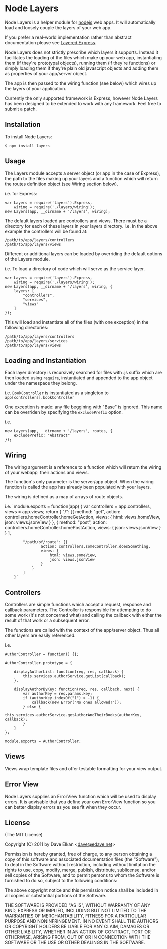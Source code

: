# Node Layers

Node Layers is a helper module for [nodejs](http://nodejs.org) web apps.
It will automatically load and loosely couple the layers of your web app.

If you prefer a real-world implementation rather than abstract documentation
please see [Layered Express](https://github.com/dave-elkan/layered-express).

Node Layers does not strictly prescribe which layers it supports. Instead it
facilitates the loading of the files which make up your web app, instantiating 
them (if they're prototypal objects), running them (if they're functions) 
or simply loading them if they're plain old javascript objects and adding them 
as properties of your app/server object.

The app is then passed to the wiring function (see below) which wires up the 
layers of your application.

Currently the only supported framework is Express, however Node Layers has been
designed to be extended to work with any framework. Feel free to submit a patch.

## Installation

To install Node Layers:

    $ npm install layers

## Usage

The Layers module accepts a server object (or app in the case of Express), 
the path to the files making up your layers and a function which will return
the routes definition object (see Wiring section below).

i.e. for Express:

    var Layers = require('layers').Express,
		wiring = require('./layers/wiring');
    new Layers(app, __dirname + '/layers', wiring);

The default layers loaded are controllers and views.
There must be a directory for each of these layers in your layers directory.
i.e. In the above example the controllers will be found at:

	/path/to/app/layers/controllers
	/path/to/app/layers/views

Different or additional layers can be loaded by overriding the default options
of the Layers module.

i.e. To load a directory of code which will serve as the service layer.

	var Layers = require('layers').Express,
		wiring = require('./layers/wiring');
    new Layers(app, __dirname + '/layers', wiring, {
        layers: [
            "controllers",
            "services",
            "views"
        ]
    });
	
This will load and instantiate all of the files (with one exception) in the 
following directories:

	/path/to/app/layers/controllers
	/path/to/app/layers/services
	/path/to/app/layers/views

## Loading and Instantiation

Each layer directory is recursively searched for files with .js suffix which are 
then loaded using `require`, instantiated and appended to the app object under
the namespace they belong. 

i.e. `BookController` is instantiated as a singleton to `app[controllers].bookController`

One exception is made: any file beggining with "Base" is ignored.
This name can be overriden by specifying the `excludePrefix` option.

i.e. 

    new Layers(app, __dirname + '/layers', routes, {
		excludePrefix: "Abstract"
	});

## Wiring

The wiring argument is a reference to a function which will return the
wiring of your webapp, their actions and views.

The function's only parameter is the server/app object. When the wiring
function is called the app has already been populated with your layers.

The wiring is defined as a map of arrays of route objects.

i.e.
	`module.exports = function(app) {
		var controllers = app.controllers,
			views = app.views;
		return {
   			"/": [{
   					method: "get",
   					action: controllers.homeController.homeGetAction,
   					views: {
						html: views.homeView,
						json: views.jsonView
	   				}
   				}, {
					method: "post",
					action: controllers.homeController.homePostAction,
					views: {
						json: views.jsonView
					}
				}
	   		],

   			"/path/of/route": [{
					action: controllers.someController.doesSomething,
					views: {
						html: views.someView,
						json: views.jsonView
					}
   				}
   			]
		}`

## Controllers

Controllers are simple functions which accept a request, response and callback
parameters. The Controller is responsible for attempting to do some work (it's not
concerned what) and calling the callback with either the result of that work or a 
subsequent error.

The functions are called with the context of the app/server object. Thus all other
layers are easily referenced.

i.e.

	AuthorController = function() {};

	AuthorController.prototype = {
    
	    displayAuthorList: function(req, res, callback) {
	        this.services.authorService.getList(callback);
	    },

	    displayAuthorByKey: function(req, res, callback, next) {
	        var authorKey = req.params.key;
	        if (authorKey.indexOf("1") > -1) {
	            callback(new Error("No ones allowed!"));
	        } else {
	            this.services.authorService.getAuthorAndTheirBooks(authorKey, callback);            
	        }
	    }
	};

	module.exports = AuthorController;

## Views

Views wrap template files and offer testable formatting for your view output.

## Error View

Node Layers supplies an ErrorView function which will be used to display errors.
It is advisable that you define your own ErrorView function so you can better 
display errors as you see fit when they occur.

## License 

(The MIT License)

Copyright (C) 2011 by Dave Elkan &lt;dave@edave.net&gt;

Permission is hereby granted, free of charge, to any person obtaining a copy
of this software and associated documentation files (the "Software"), to deal
in the Software without restriction, including without limitation the rights
to use, copy, modify, merge, publish, distribute, sublicense, and/or sell
copies of the Software, and to permit persons to whom the Software is
furnished to do so, subject to the following conditions:

The above copyright notice and this permission notice shall be included in
all copies or substantial portions of the Software.

THE SOFTWARE IS PROVIDED "AS IS", WITHOUT WARRANTY OF ANY KIND, EXPRESS OR
IMPLIED, INCLUDING BUT NOT LIMITED TO THE WARRANTIES OF MERCHANTABILITY,
FITNESS FOR A PARTICULAR PURPOSE AND NONINFRINGEMENT. IN NO EVENT SHALL THE
AUTHORS OR COPYRIGHT HOLDERS BE LIABLE FOR ANY CLAIM, DAMAGES OR OTHER
LIABILITY, WHETHER IN AN ACTION OF CONTRACT, TORT OR OTHERWISE, ARISING FROM,
OUT OF OR IN CONNECTION WITH THE SOFTWARE OR THE USE OR OTHER DEALINGS IN
THE SOFTWARE.
